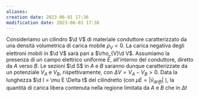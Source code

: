 ```yaml
---
aliases: 
creation date: 2023-06-01 17:36
modification date: 2023-06-01 17:36
---
```


Consideriamo un cilindro $\d V$ di materiale conduttore caratterizzato da una densità volumetrica di carica mobile $\rho_{V} < 0$. La carica negativa degli elettroni mobili in $\d V$ sarà pari a $\rho_{V}\d V$. Assumiamo la presenza di un campo elettrico uniforme $\bar{E}$, all'interno del conduttore, diretto da $A$ verso $B$. Le sezioni $\d S$ in $A$ e $B$ saranno dunque caratterizzate da un potenziale $V_{A}$ e $V_{B}$, rispettivamente, con $\Delta V = V_{A} - V_{B} > 0$. Data la lunghezza $\d l = \mu E \Delta t$ del cilindretto (con $\mu E = |\bar{v}_{drift}|$ ), la quantità di carica libera contenuta nella regione limitata da $A$ e $B$ che in $\Delta t$